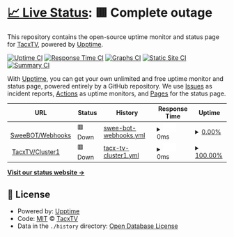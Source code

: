 # [📈 Live Status](https://status.tacxtv.fr): <!--live status--> **🟥 Complete outage**

This repository contains the open-source uptime monitor and status page for [TacxTV](tacxtv.fr), powered by [Upptime](https://github.com/upptime/upptime).

[![Uptime CI](https://github.com/tacxtv/fr.tacxtv.status/workflows/Uptime%20CI/badge.svg)](https://github.com/tacxtv/fr.tacxtv.status/actions?query=workflow%3A%22Uptime+CI%22)
[![Response Time CI](https://github.com/tacxtv/fr.tacxtv.status/workflows/Response%20Time%20CI/badge.svg)](https://github.com/tacxtv/fr.tacxtv.status/actions?query=workflow%3A%22Response+Time+CI%22)
[![Graphs CI](https://github.com/tacxtv/fr.tacxtv.status/workflows/Graphs%20CI/badge.svg)](https://github.com/tacxtv/fr.tacxtv.status/actions?query=workflow%3A%22Graphs+CI%22)
[![Static Site CI](https://github.com/tacxtv/fr.tacxtv.status/workflows/Static%20Site%20CI/badge.svg)](https://github.com/tacxtv/fr.tacxtv.status/actions?query=workflow%3A%22Static+Site+CI%22)
[![Summary CI](https://github.com/tacxtv/fr.tacxtv.status/workflows/Summary%20CI/badge.svg)](https://github.com/tacxtv/fr.tacxtv.status/actions?query=workflow%3A%22Summary+CI%22)

With [Upptime](https://upptime.js.org), you can get your own unlimited and free uptime monitor and status page, powered entirely by a GitHub repository. We use [Issues](https://github.com/tacxtv/fr.tacxtv.status/issues) as incident reports, [Actions](https://github.com/tacxtv/fr.tacxtv.status/actions) as uptime monitors, and [Pages](https://status.tacxtv.fr) for the status page.

<!--start: status pages-->
<!-- This summary is generated by Upptime (https://github.com/upptime/upptime) -->
<!-- Do not edit this manually, your changes will be overwritten -->
<!-- prettier-ignore -->
| URL | Status | History | Response Time | Uptime |
| --- | ------ | ------- | ------------- | ------ |
| <img alt="" src="https://icons.duckduckgo.com/ip3/webhooks.sweebot.fr.ico" height="13"> [SweeBOT/Webhooks](https://webhooks.sweebot.fr/) | 🟥 Down | [swee-bot-webhooks.yml](https://github.com/tacxtv/fr.tacxtv.status/commits/HEAD/history/swee-bot-webhooks.yml) | <details><summary><img alt="Response time graph" src="./graphs/swee-bot-webhooks/response-time-week.png" height="20"> 0ms</summary><br><a href="https://status.tacxtv.fr/history/swee-bot-webhooks"><img alt="Response time 927" src="https://img.shields.io/endpoint?url=https%3A%2F%2Fraw.githubusercontent.com%2Ftacxtv%2Ffr.tacxtv.status%2FHEAD%2Fapi%2Fswee-bot-webhooks%2Fresponse-time.json"></a><br><a href="https://status.tacxtv.fr/history/swee-bot-webhooks"><img alt="24-hour response time 0" src="https://img.shields.io/endpoint?url=https%3A%2F%2Fraw.githubusercontent.com%2Ftacxtv%2Ffr.tacxtv.status%2FHEAD%2Fapi%2Fswee-bot-webhooks%2Fresponse-time-day.json"></a><br><a href="https://status.tacxtv.fr/history/swee-bot-webhooks"><img alt="7-day response time 0" src="https://img.shields.io/endpoint?url=https%3A%2F%2Fraw.githubusercontent.com%2Ftacxtv%2Ffr.tacxtv.status%2FHEAD%2Fapi%2Fswee-bot-webhooks%2Fresponse-time-week.json"></a><br><a href="https://status.tacxtv.fr/history/swee-bot-webhooks"><img alt="30-day response time 1068" src="https://img.shields.io/endpoint?url=https%3A%2F%2Fraw.githubusercontent.com%2Ftacxtv%2Ffr.tacxtv.status%2FHEAD%2Fapi%2Fswee-bot-webhooks%2Fresponse-time-month.json"></a><br><a href="https://status.tacxtv.fr/history/swee-bot-webhooks"><img alt="1-year response time 927" src="https://img.shields.io/endpoint?url=https%3A%2F%2Fraw.githubusercontent.com%2Ftacxtv%2Ffr.tacxtv.status%2FHEAD%2Fapi%2Fswee-bot-webhooks%2Fresponse-time-year.json"></a></details> | <details><summary><a href="https://status.tacxtv.fr/history/swee-bot-webhooks">0.00%</a></summary><a href="https://status.tacxtv.fr/history/swee-bot-webhooks"><img alt="All-time uptime 61.54%" src="https://img.shields.io/endpoint?url=https%3A%2F%2Fraw.githubusercontent.com%2Ftacxtv%2Ffr.tacxtv.status%2FHEAD%2Fapi%2Fswee-bot-webhooks%2Fuptime.json"></a><br><a href="https://status.tacxtv.fr/history/swee-bot-webhooks"><img alt="24-hour uptime 0.00%" src="https://img.shields.io/endpoint?url=https%3A%2F%2Fraw.githubusercontent.com%2Ftacxtv%2Ffr.tacxtv.status%2FHEAD%2Fapi%2Fswee-bot-webhooks%2Fuptime-day.json"></a><br><a href="https://status.tacxtv.fr/history/swee-bot-webhooks"><img alt="7-day uptime 0.00%" src="https://img.shields.io/endpoint?url=https%3A%2F%2Fraw.githubusercontent.com%2Ftacxtv%2Ffr.tacxtv.status%2FHEAD%2Fapi%2Fswee-bot-webhooks%2Fuptime-week.json"></a><br><a href="https://status.tacxtv.fr/history/swee-bot-webhooks"><img alt="30-day uptime 8.16%" src="https://img.shields.io/endpoint?url=https%3A%2F%2Fraw.githubusercontent.com%2Ftacxtv%2Ffr.tacxtv.status%2FHEAD%2Fapi%2Fswee-bot-webhooks%2Fuptime-month.json"></a><br><a href="https://status.tacxtv.fr/history/swee-bot-webhooks"><img alt="1-year uptime 61.54%" src="https://img.shields.io/endpoint?url=https%3A%2F%2Fraw.githubusercontent.com%2Ftacxtv%2Ffr.tacxtv.status%2FHEAD%2Fapi%2Fswee-bot-webhooks%2Fuptime-year.json"></a></details>
| <img alt="" src="https://icons.duckduckgo.com/ip3/cluster1.tacxtv.fr.ico" height="13"> [TacxTV/Cluster1](http://cluster1.tacxtv.fr:2500/top) | 🟥 Down | [tacx-tv-cluster1.yml](https://github.com/tacxtv/fr.tacxtv.status/commits/HEAD/history/tacx-tv-cluster1.yml) | <details><summary><img alt="Response time graph" src="./graphs/tacx-tv-cluster1/response-time-week.png" height="20"> 0ms</summary><br><a href="https://status.tacxtv.fr/history/tacx-tv-cluster1"><img alt="Response time 1782" src="https://img.shields.io/endpoint?url=https%3A%2F%2Fraw.githubusercontent.com%2Ftacxtv%2Ffr.tacxtv.status%2FHEAD%2Fapi%2Ftacx-tv-cluster1%2Fresponse-time.json"></a><br><a href="https://status.tacxtv.fr/history/tacx-tv-cluster1"><img alt="24-hour response time 0" src="https://img.shields.io/endpoint?url=https%3A%2F%2Fraw.githubusercontent.com%2Ftacxtv%2Ffr.tacxtv.status%2FHEAD%2Fapi%2Ftacx-tv-cluster1%2Fresponse-time-day.json"></a><br><a href="https://status.tacxtv.fr/history/tacx-tv-cluster1"><img alt="7-day response time 0" src="https://img.shields.io/endpoint?url=https%3A%2F%2Fraw.githubusercontent.com%2Ftacxtv%2Ffr.tacxtv.status%2FHEAD%2Fapi%2Ftacx-tv-cluster1%2Fresponse-time-week.json"></a><br><a href="https://status.tacxtv.fr/history/tacx-tv-cluster1"><img alt="30-day response time 0" src="https://img.shields.io/endpoint?url=https%3A%2F%2Fraw.githubusercontent.com%2Ftacxtv%2Ffr.tacxtv.status%2FHEAD%2Fapi%2Ftacx-tv-cluster1%2Fresponse-time-month.json"></a><br><a href="https://status.tacxtv.fr/history/tacx-tv-cluster1"><img alt="1-year response time 1782" src="https://img.shields.io/endpoint?url=https%3A%2F%2Fraw.githubusercontent.com%2Ftacxtv%2Ffr.tacxtv.status%2FHEAD%2Fapi%2Ftacx-tv-cluster1%2Fresponse-time-year.json"></a></details> | <details><summary><a href="https://status.tacxtv.fr/history/tacx-tv-cluster1">100.00%</a></summary><a href="https://status.tacxtv.fr/history/tacx-tv-cluster1"><img alt="All-time uptime 82.91%" src="https://img.shields.io/endpoint?url=https%3A%2F%2Fraw.githubusercontent.com%2Ftacxtv%2Ffr.tacxtv.status%2FHEAD%2Fapi%2Ftacx-tv-cluster1%2Fuptime.json"></a><br><a href="https://status.tacxtv.fr/history/tacx-tv-cluster1"><img alt="24-hour uptime 100.00%" src="https://img.shields.io/endpoint?url=https%3A%2F%2Fraw.githubusercontent.com%2Ftacxtv%2Ffr.tacxtv.status%2FHEAD%2Fapi%2Ftacx-tv-cluster1%2Fuptime-day.json"></a><br><a href="https://status.tacxtv.fr/history/tacx-tv-cluster1"><img alt="7-day uptime 100.00%" src="https://img.shields.io/endpoint?url=https%3A%2F%2Fraw.githubusercontent.com%2Ftacxtv%2Ffr.tacxtv.status%2FHEAD%2Fapi%2Ftacx-tv-cluster1%2Fuptime-week.json"></a><br><a href="https://status.tacxtv.fr/history/tacx-tv-cluster1"><img alt="30-day uptime 100.00%" src="https://img.shields.io/endpoint?url=https%3A%2F%2Fraw.githubusercontent.com%2Ftacxtv%2Ffr.tacxtv.status%2FHEAD%2Fapi%2Ftacx-tv-cluster1%2Fuptime-month.json"></a><br><a href="https://status.tacxtv.fr/history/tacx-tv-cluster1"><img alt="1-year uptime 82.91%" src="https://img.shields.io/endpoint?url=https%3A%2F%2Fraw.githubusercontent.com%2Ftacxtv%2Ffr.tacxtv.status%2FHEAD%2Fapi%2Ftacx-tv-cluster1%2Fuptime-year.json"></a></details>

<!--end: status pages-->

[**Visit our status website →**](https://status.tacxtv.fr)

## 📄 License

- Powered by: [Upptime](https://github.com/upptime/upptime)
- Code: [MIT](./LICENSE) © [TacxTV](tacxtv.fr)
- Data in the `./history` directory: [Open Database License](https://opendatacommons.org/licenses/odbl/1-0/)
